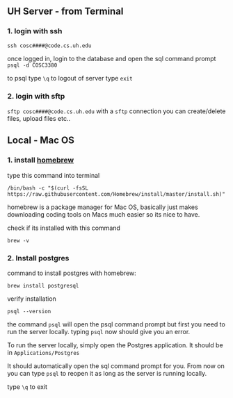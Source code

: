 ## UH Server - from Terminal 
### 1. login with ssh
`ssh cosc####@code.cs.uh.edu`

once logged in, login to the database and open the sql command prompt
`psql -d COSC3380` 

to psql type `\q`
to logout of server type `exit`

### 2. login with sftp

`sftp cosc####@code.cs.uh.edu`
with a `sftp` connection you can create/delete files, upload files etc.. 

## Local - Mac OS
### 1. install [homebrew](https://brew.sh/)

type this command into terminal 

`/bin/bash -c "$(curl -fsSL https://raw.githubusercontent.com/Homebrew/install/master/install.sh)"
`

homebrew is a package manager for Mac OS, basically just makes downloading coding tools on Macs much easier so its nice to have.

check if its installed with this command

`brew -v`

### 2. Install postgres
command to install postgres with homebrew:

`brew install postgresql` 

verify installation 

`psql --version`

the command `psql` will open the psql command prompt but first you need to run the server locally. typing `psql` now should give you an error.

To run the server locally, simply open the Postgres application. It should be in `Applications/Postgres`

It should automatically open the sql command prompt for you. From now on you can type `psql` to reopen it as long as the server is running locally. 

type `\q` to exit
